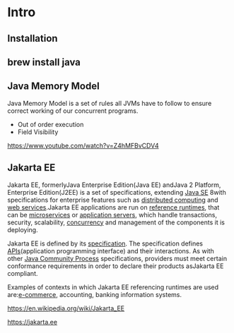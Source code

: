 # Intro

## Installation

## brew install java

## Java Memory Model

Java Memory Model is a set of rules all JVMs have to follow to ensure correct working of our concurrent programs.

- Out of order execution
- Field Visibility

https://www.youtube.com/watch?v=Z4hMFBvCDV4

## Jakarta EE

Jakarta EE, formerlyJava Enterprise Edition(Java EE) andJava 2 Platform, Enterprise Edition(J2EE) is a set of specifications, extending [Java SE](https://en.wikipedia.org/wiki/Java_SE) 8with specifications for enterprise features such as [distributed computing](https://en.wikipedia.org/wiki/Distributed_computing) and [web services](https://en.wikipedia.org/wiki/Web_service).Jakarta EE applications are run on [reference runtimes](https://en.wikipedia.org/w/index.php?title=Reference_runtime&action=edit&redlink=1), that can be [microservices](https://en.wikipedia.org/wiki/Microservices) or [application servers](https://en.wikipedia.org/wiki/Application_server), which handle transactions, security, scalability, [concurrency](https://en.wikipedia.org/wiki/Concurrency_(computer_science)) and management of the components it is deploying.

Jakarta EE is defined by its [specification](https://en.wikipedia.org/wiki/Program_specification). The specification defines [APIs](https://en.wikipedia.org/wiki/Application_programming_interface)(application programming interface) and their interactions. As with other [Java Community Process](https://en.wikipedia.org/wiki/Java_Community_Process) specifications, providers must meet certain conformance requirements in order to declare their products asJakarta EE compliant.

Examples of contexts in which Jakarta EE referencing runtimes are used are:[e-commerce](https://en.wikipedia.org/wiki/E-commerce), accounting, banking information systems.

https://en.wikipedia.org/wiki/Jakarta_EE

https://jakarta.ee
